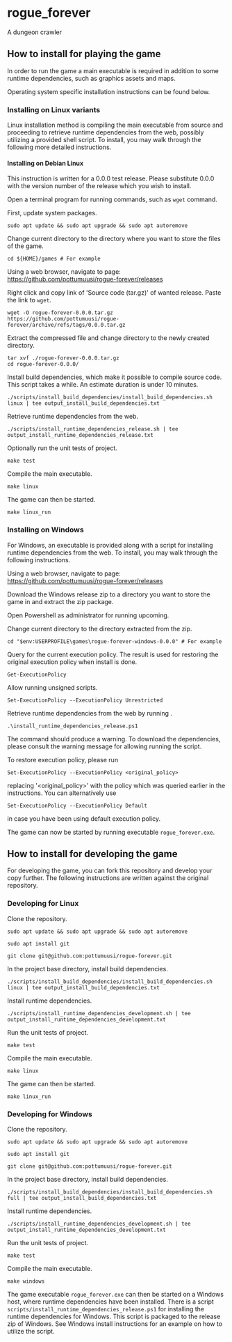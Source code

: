 # rogue_forever
A dungeon crawler

## How to install for playing the game

In order to run the game a main executable is required in addition to some
runtime dependencies, such as graphics assets and maps.

Operating system specific installation instructions can be found below.

### Installing on Linux variants
Linux installation method is compiling the main executable from source and
proceeding to retrieve runtime dependencies from the web, possibly
utilizing a provided shell script. To install, you may walk through the
following more detailed instructions.

#### Installing on Debian Linux
This instruction is written for a 0.0.0 test release. Please substitute 0.0.0
with the version number of the release which you wish to install.

Open a terminal program for running commands, such as `wget` command.

First, update system packages.
```
sudo apt update && sudo apt upgrade && sudo apt autoremove
```

Change current directory to the directory where you want to store the files
of the game.
```
cd ${HOME}/games # For example
```

Using a web browser, navigate to page:
https://github.com/pottumuusi/rogue-forever/releases

Right click and copy link of 'Source code (tar.gz)' of wanted release. Paste
the link to `wget`.
```
wget -O rogue-forever-0.0.0.tar.gz https://github.com/pottumuusi/rogue-forever/archive/refs/tags/0.0.0.tar.gz
```

Extract the compressed file and change directory to the newly created directory.
```
tar xvf ./rogue-forever-0.0.0.tar.gz
cd rogue-forever-0.0.0/
```

Install build dependencies, which make it possible to compile source code.
This script takes a while. An estimate duration is under 10 minutes.
```
./scripts/install_build_dependencies/install_build_dependencies.sh linux | tee output_install_build_dependencies.txt
```

Retrieve runtime dependencies from the web.
```
./scripts/install_runtime_dependencies_release.sh | tee output_install_runtime_dependencies_release.txt
```

Optionally run the unit tests of project.
```
make test
```

Compile the main executable.
```
make linux
```

The game can then be started.
```
make linux_run
```

### Installing on Windows
For Windows, an executable is provided along with a script for installing
runtime dependencies from the web. To install, you may walk through the
following instructions.

Using a web browser, navigate to page:
https://github.com/pottumuusi/rogue-forever/releases

Download the Windows release zip to a directory you want to store the game in
and extract the zip package.

Open Powershell as administrator for running upcoming.

Change current directory to the directory extracted from the zip.
```
cd "$env:USERPROFILE\games\rogue-forever-windows-0.0.0" # For example
```

Query for the current execution policy. The result is used for restoring the
original execution policy when install is done.
```
Get-ExecutionPolicy
```

Allow running unsigned scripts.
```
Set-ExecutionPolicy --ExecutionPolicy Unrestricted
```

Retrieve runtime dependencies from the web by running .
```
.\install_runtime_dependencies_release.ps1
```
The command should produce a warning. To download the dependencies, please
consult the warning message for allowing running the script.

To restore execution policy, please run
```
Set-ExecutionPolicy --ExecutionPolicy <original_policy>
```
replacing '<original_policy>' with the policy which was queried earlier in the
instructions. You can alternatively use
```
Set-ExecutionPolicy --ExecutionPolicy Default
```
in case you have been using default execution policy.

The game can now be started by running executable `rogue_forever.exe`.

## How to install for developing the game
For developing the game, you can fork this repository and develop your copy
further. The following instructions are written against the original
repository.

### Developing for Linux
Clone the repository.
```
sudo apt update && sudo apt upgrade && sudo apt autoremove
```
```
sudo apt install git
```
```
git clone git@github.com:pottumuusi/rogue-forever.git
```

In the project base directory, install build dependencies.
```
./scripts/install_build_dependencies/install_build_dependencies.sh linux | tee output_install_build_dependencies.txt
```

Install runtime dependencies.
```
./scripts/install_runtime_dependencies_development.sh | tee output_install_runtime_dependencies_development.txt
```

Run the unit tests of project.
```
make test
```

Compile the main executable.
```
make linux
```

The game can then be started.
```
make linux_run
```

### Developing for Windows
Clone the repository.
```
sudo apt update && sudo apt upgrade && sudo apt autoremove
```
```
sudo apt install git
```
```
git clone git@github.com:pottumuusi/rogue-forever.git
```

In the project base directory, install build dependencies.
```
./scripts/install_build_dependencies/install_build_dependencies.sh full | tee output_install_build_dependencies.txt
```

Install runtime dependencies.
```
./scripts/install_runtime_dependencies_development.sh | tee output_install_runtime_dependencies_development.txt
```

Run the unit tests of project.
```
make test
```

Compile the main executable.
```
make windows
```

The game executable `rogue_forever.exe` can then be started on a Windows host,
where runtime dependencies have been installed. There is a script
`scripts/install_runtime_dependencies_release.ps1` for installing the runtime
dependencies for Windows. This script is packaged to the release zip of Windows.
See Windows install instructions for an example on how to utilize the script.

